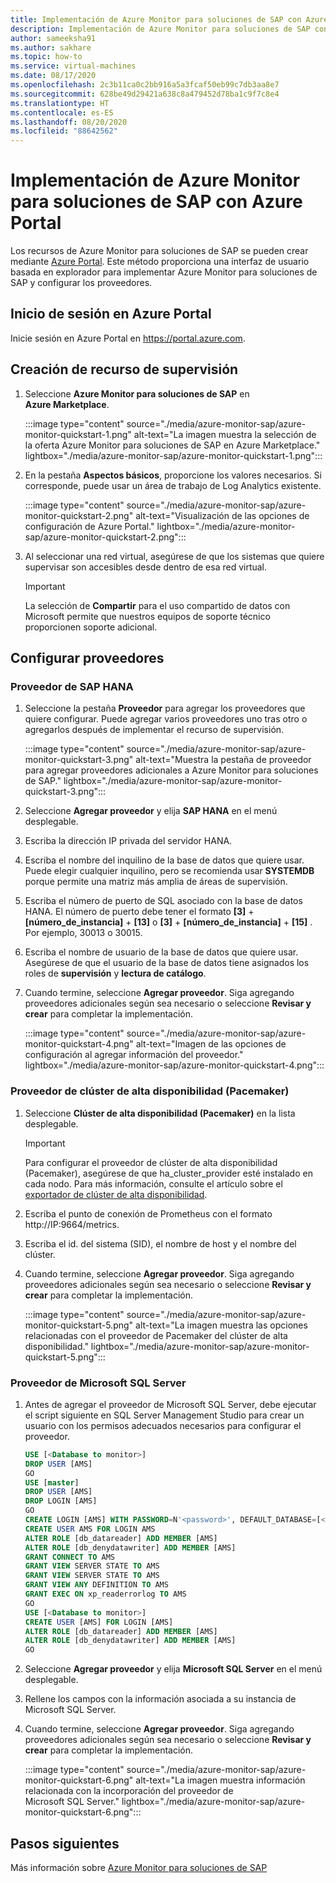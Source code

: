 ```yaml
---
title: Implementación de Azure Monitor para soluciones de SAP con Azure Portal
description: Implementación de Azure Monitor para soluciones de SAP con Azure Portal
author: sameeksha91
ms.author: sakhare
ms.topic: how-to
ms.service: virtual-machines
ms.date: 08/17/2020
ms.openlocfilehash: 2c3b11ca0c2bb916a5a3fcaf50eb99c7db3aa8e7
ms.sourcegitcommit: 628be49d29421a638c8a479452d78ba1c9f7c8e4
ms.translationtype: HT
ms.contentlocale: es-ES
ms.lasthandoff: 08/20/2020
ms.locfileid: "88642562"
---
```

# <a name="deploy-azure-monitor-for-sap-solutions-with-azure-portal"></a>Implementación de Azure Monitor para soluciones de SAP con Azure Portal

Los recursos de Azure Monitor para soluciones de SAP se pueden crear mediante [Azure Portal](https://azure.microsoft.com/features/azure-portal). Este método proporciona una interfaz de usuario basada en explorador para implementar Azure Monitor para soluciones de SAP y configurar los proveedores.

## <a name="sign-in-to-azure-portal"></a>Inicio de sesión en Azure Portal

Inicie sesión en Azure Portal en https://portal.azure.com.

## <a name="create-monitoring-resource"></a>Creación de recurso de supervisión

1. Seleccione **Azure Monitor para soluciones de SAP** en **Azure Marketplace**.

   :::image type="content" source="./media/azure-monitor-sap/azure-monitor-quickstart-1.png" alt-text="La imagen muestra la selección de la oferta Azure Monitor para soluciones de SAP en Azure Marketplace." lightbox="./media/azure-monitor-sap/azure-monitor-quickstart-1.png":::

2. En la pestaña **Aspectos básicos**, proporcione los valores necesarios. Si corresponde, puede usar un área de trabajo de Log Analytics existente.

   :::image type="content" source="./media/azure-monitor-sap/azure-monitor-quickstart-2.png" alt-text="Visualización de las opciones de configuración de Azure Portal." lightbox="./media/azure-monitor-sap/azure-monitor-quickstart-2.png":::

3. Al seleccionar una red virtual, asegúrese de que los sistemas que quiere supervisar son accesibles desde dentro de esa red virtual. 

   > [!IMPORTANT]
   > La selección de **Compartir** para el uso compartido de datos con Microsoft permite que nuestros equipos de soporte técnico proporcionen soporte adicional.

## <a name="configure-providers"></a>Configurar proveedores

### <a name="sap-hana-provider"></a>Proveedor de SAP HANA 

1. Seleccione la pestaña **Proveedor** para agregar los proveedores que quiere configurar. Puede agregar varios proveedores uno tras otro o agregarlos después de implementar el recurso de supervisión. 

   :::image type="content" source="./media/azure-monitor-sap/azure-monitor-quickstart-3.png" alt-text="Muestra la pestaña de proveedor para agregar proveedores adicionales a Azure Monitor para soluciones de SAP." lightbox="./media/azure-monitor-sap/azure-monitor-quickstart-3.png":::

2. Seleccione **Agregar proveedor** y elija **SAP HANA** en el menú desplegable. 

3. Escriba la dirección IP privada del servidor HANA.

4. Escriba el nombre del inquilino de la base de datos que quiere usar. Puede elegir cualquier inquilino, pero se recomienda usar **SYSTEMDB** porque permite una matriz más amplia de áreas de supervisión. 

5. Escriba el número de puerto de SQL asociado con la base de datos HANA. El número de puerto debe tener el formato **[3]**  +  **[número_de_instancia]**  +  **[13]** o **[3]**  +  **[número_de_instancia]**  +  **[15]** . Por ejemplo, 30013 o 30015. 

6. Escriba el nombre de usuario de la base de datos que quiere usar. Asegúrese de que el usuario de la base de datos tiene asignados los roles de **supervisión** y **lectura de catálogo**. 

7. Cuando termine, seleccione **Agregar proveedor**. Siga agregando proveedores adicionales según sea necesario o seleccione **Revisar y crear** para completar la implementación.

   :::image type="content" source="./media/azure-monitor-sap/azure-monitor-quickstart-4.png" alt-text="Imagen de las opciones de configuración al agregar información del proveedor." lightbox="./media/azure-monitor-sap/azure-monitor-quickstart-4.png":::

### <a name="high-availability-cluster-pacemaker-provider"></a>Proveedor de clúster de alta disponibilidad (Pacemaker)

1. Seleccione **Clúster de alta disponibilidad (Pacemaker)** en la lista desplegable. 

   > [!IMPORTANT]
   > Para configurar el proveedor de clúster de alta disponibilidad (Pacemaker), asegúrese de que ha_cluster_provider esté instalado en cada nodo. Para más información, consulte el artículo sobre el [exportador de clúster de alta disponibilidad](https://github.com/ClusterLabs/ha_cluster_exporter#installation).

2. Escriba el punto de conexión de Prometheus con el formato http://IP:9664/metrics. 
 
3. Escriba el id. del sistema (SID), el nombre de host y el nombre del clúster.

4. Cuando termine, seleccione **Agregar proveedor**. Siga agregando proveedores adicionales según sea necesario o seleccione **Revisar y crear** para completar la implementación.

   :::image type="content" source="./media/azure-monitor-sap/azure-monitor-quickstart-5.png" alt-text="La imagen muestra las opciones relacionadas con el proveedor de Pacemaker del clúster de alta disponibilidad." lightbox="./media/azure-monitor-sap/azure-monitor-quickstart-5.png":::


### <a name="microsoft-sql-server-provider"></a>Proveedor de Microsoft SQL Server

1. Antes de agregar el proveedor de Microsoft SQL Server, debe ejecutar el script siguiente en SQL Server Management Studio para crear un usuario con los permisos adecuados necesarios para configurar el proveedor.

   ```sql
   USE [<Database to monitor>]
   DROP USER [AMS]
   GO
   USE [master]
   DROP USER [AMS]
   DROP LOGIN [AMS]
   GO
   CREATE LOGIN [AMS] WITH PASSWORD=N'<password>', DEFAULT_DATABASE=[<Database to monitor>], DEFAULT_LANGUAGE=[us_english], CHECK_EXPIRATION=OFF, CHECK_POLICY=OFF
   CREATE USER AMS FOR LOGIN AMS
   ALTER ROLE [db_datareader] ADD MEMBER [AMS]
   ALTER ROLE [db_denydatawriter] ADD MEMBER [AMS]
   GRANT CONNECT TO AMS
   GRANT VIEW SERVER STATE TO AMS
   GRANT VIEW SERVER STATE TO AMS
   GRANT VIEW ANY DEFINITION TO AMS
   GRANT EXEC ON xp_readerrorlog TO AMS
   GO
   USE [<Database to monitor>]
   CREATE USER [AMS] FOR LOGIN [AMS]
   ALTER ROLE [db_datareader] ADD MEMBER [AMS]
   ALTER ROLE [db_denydatawriter] ADD MEMBER [AMS]
   GO
   ``` 

2. Seleccione **Agregar proveedor** y elija **Microsoft SQL Server** en el menú desplegable. 

3. Rellene los campos con la información asociada a su instancia de Microsoft SQL Server. 

4. Cuando termine, seleccione **Agregar proveedor**. Siga agregando proveedores adicionales según sea necesario o seleccione **Revisar y crear** para completar la implementación.

     :::image type="content" source="./media/azure-monitor-sap/azure-monitor-quickstart-6.png" alt-text="La imagen muestra información relacionada con la incorporación del proveedor de Microsoft SQL Server." lightbox="./media/azure-monitor-sap/azure-monitor-quickstart-6.png":::

## <a name="next-steps"></a>Pasos siguientes

Más información sobre [Azure Monitor para soluciones de SAP](azure-monitor-overview.md)
